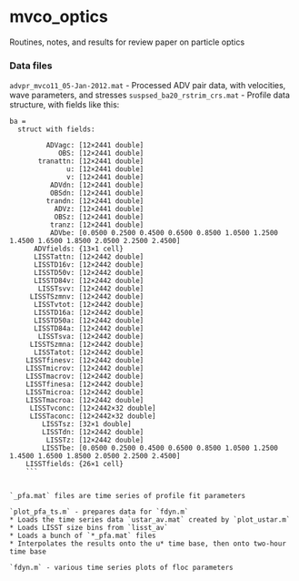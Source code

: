 # mvco_optics
Routines, notes, and results for review paper on particle optics

### Data files
`advpr_mvco11_05-Jan-2012.mat` - Processed ADV pair data, with velocities, wave parameters, and stresses
`suspsed_ba20_rstrim_crs.mat` - Profile data structure, with fields like this:
```
ba = 
  struct with fields:

         ADVagc: [12×2441 double]
            OBS: [12×2441 double]
       tranattn: [12×2441 double]
              u: [12×2441 double]
              v: [12×2441 double]
          ADVdn: [12×2441 double]
          OBSdn: [12×2441 double]
         trandn: [12×2441 double]
           ADVz: [12×2441 double]
           OBSz: [12×2441 double]
          tranz: [12×2441 double]
          ADVbe: [0.0500 0.2500 0.4500 0.6500 0.8500 1.0500 1.2500 1.4500 1.6500 1.8500 2.0500 2.2500 2.4500]
      ADVfields: {13×1 cell}
      LISSTattn: [12×2442 double]
      LISSTD16v: [12×2442 double]
      LISSTD50v: [12×2442 double]
      LISSTD84v: [12×2442 double]
       LISSTsvv: [12×2442 double]
     LISSTSzmnv: [12×2442 double]
      LISSTvtot: [12×2442 double]
      LISSTD16a: [12×2442 double]
      LISSTD50a: [12×2442 double]
      LISSTD84a: [12×2442 double]
       LISSTsva: [12×2442 double]
     LISSTSzmna: [12×2442 double]
      LISSTatot: [12×2442 double]
    LISSTfinesv: [12×2442 double]
    LISSTmicrov: [12×2442 double]
    LISSTmacrov: [12×2442 double]
    LISSTfinesa: [12×2442 double]
    LISSTmicroa: [12×2442 double]
    LISSTmacroa: [12×2442 double]
     LISSTvconc: [12×2442×32 double]
     LISSTaconc: [12×2442×32 double]
        LISSTsz: [32×1 double]
        LISSTdn: [12×2442 double]
         LISSTz: [12×2442 double]
        LISSTbe: [0.0500 0.2500 0.4500 0.6500 0.8500 1.0500 1.2500 1.4500 1.6500 1.8500 2.0500 2.2500 2.4500]
    LISSTfields: {26×1 cell}
    ```
    

`_pfa.mat` files are time series of profile fit parameters

`plot_pfa_ts.m` - prepares data for `fdyn.m`
* Loads the time series data `ustar_av.mat` created by `plot_ustar.m`
* Loads LISST size bins from `lisst_av`
* Loads a bunch of `*_pfa.mat` files
* Interpolates the results onto the u* time base, then onto two-hour time base

`fdyn.m` - various time series plots of floc parameters

